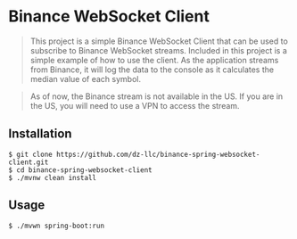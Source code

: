 # Binance WebSocket Client

> This project is a simple Binance WebSocket Client that can be used to subscribe to Binance WebSocket streams. Included in this project is a simple example of how to use the client. As the application streams from Binance, it will log the data to the console as it calculates the median value of each symbol.

> As of now, the Binance stream is not available in the US. If you are in the US, you will need to use a VPN to access the stream. 

## Installation

```shell
$ git clone https://github.com/dz-llc/binance-spring-websocket-client.git
$ cd binance-spring-websocket-client
$ ./mvnw clean install
```

## Usage

```shell
$ ./mvwn spring-boot:run
```